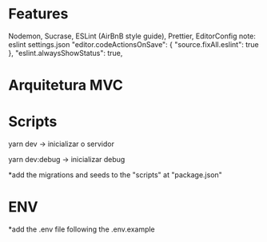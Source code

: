# Features
Nodemon, Sucrase, ESLint (AirBnB style guide), Prettier, EditorConfig
note: eslint
  settings.json
      "editor.codeActionsOnSave": {
        "source.fixAll.eslint": true
    },
    "eslint.alwaysShowStatus": true,

# Arquitetura MVC

# Scripts

yarn dev -> inicializar o servidor

yarn dev:debug -> inicializar debug

*add the migrations and seeds to the "scripts" at "package.json"

# ENV
*add the .env file following the .env.example
